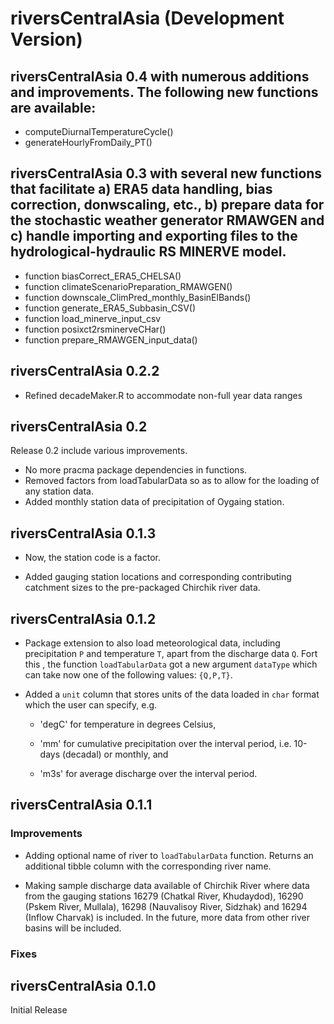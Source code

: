 # riversCentralAsia (Development Version)

## riversCentralAsia 0.4 with numerous additions and improvements. The following new functions are available:
- computeDiurnalTemperatureCycle()
- generateHourlyFromDaily_PT()


## riversCentralAsia 0.3 with several new functions that facilitate a) ERA5 data handling, bias correction, donwscaling, etc., b) prepare data for the stochastic weather generator RMAWGEN and c) handle importing and exporting files to the hydrological-hydraulic RS MINERVE model.
- function biasCorrect_ERA5_CHELSA()
- function climateScenarioPreparation_RMAWGEN()
- function downscale_ClimPred_monthly_BasinElBands()
- function generate_ERA5_Subbasin_CSV()
- function load_minerve_input_csv
- function posixct2rsminerveCHar()
- function prepare_RMAWGEN_input_data()


## riversCentralAsia 0.2.2
- Refined decadeMaker.R to accommodate non-full year data ranges

## riversCentralAsia 0.2

Release 0.2 include various improvements.
- No more pracma package dependencies in functions.
- Removed factors from loadTabularData so as to allow for the loading of any station data.
- Added monthly station data of precipitation of Oygaing station.

## riversCentralAsia 0.1.3

- Now, the station code is a factor.

- Added gauging station locations and corresponding contributing catchment sizes to the pre-packaged Chirchik river data.

## riversCentralAsia 0.1.2

-   Package extension to also load meteorological data, including precipitation `P` and temperature `T`, apart from the discharge data `Q`. Fort this , the function `loadTabularData` got a new argument `dataType` which can take now one of the following values: `{Q,P,T}`.

-   Added a `unit` column that stores units of the data loaded in `char` format which the user can specify, e.g.

    -   'degC' for temperature in degrees Celsius,

    -   'mm' for cumulative precipitation over the interval period, i.e. 10-days (decadal) or monthly, and

    -   'm3s' for average discharge over the interval period.

## riversCentralAsia 0.1.1

### Improvements

-   Adding optional name of river to `loadTabularData` function. Returns an additional tibble column with the corresponding river name.

-   Making sample discharge data available of Chirchik River where data from the gauging stations 16279 (Chatkal River, Khudaydod), 16290 (Pskem River, Mullala), 16298 (Nauvalisoy River, Sidzhak) and 16294 (Inflow Charvak) is included. In the future, more data from other river basins will be included.

### Fixes

## riversCentralAsia 0.1.0

Initial Release
